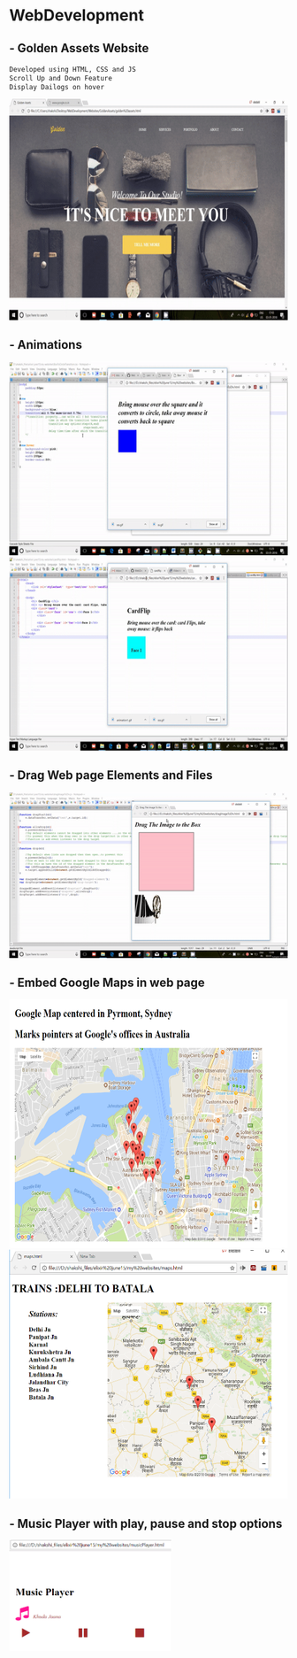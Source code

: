 # WebDevelopment

## - Golden Assets Website
    Developed using HTML, CSS and JS
    Scroll Up and Down Feature
    Display Dailogs on hover
<img src="https://github.com/shakshi/WebDevelopment/blob/master/Websites/GoldenAssets/goldenAssetsGif.gif" height="400px"/>
    
## - Animations
<img src="https://github.com/shakshi/WebDevelopment/blob/master/Animations/animation1.gif" height="350px"/>
<img src="https://github.com/shakshi/WebDevelopment/blob/master/Animations/animation2.gif" height="350px"/>
   
## - Drag Web page Elements and Files 
<img src="https://github.com/shakshi/WebDevelopment/blob/master/DragElements/dragDemo.gif" height="300px"/>

## - Embed Google Maps in web page
<img src="https://github.com/shakshi/WebDevelopment/blob/master/GoogleMapPointers/places_screenshot.PNG" height="450px"/>
<img src="https://github.com/shakshi/WebDevelopment/blob/master/GoogleMapPointers/places_screenshot2.PNG" height="450px"/>

## - Music Player with play, pause and stop options
<img src="https://github.com/shakshi/WebDevelopment/blob/master/MusicPlayer/musicPlayerScreenshot.PNG" height="200px"/>

    
    
